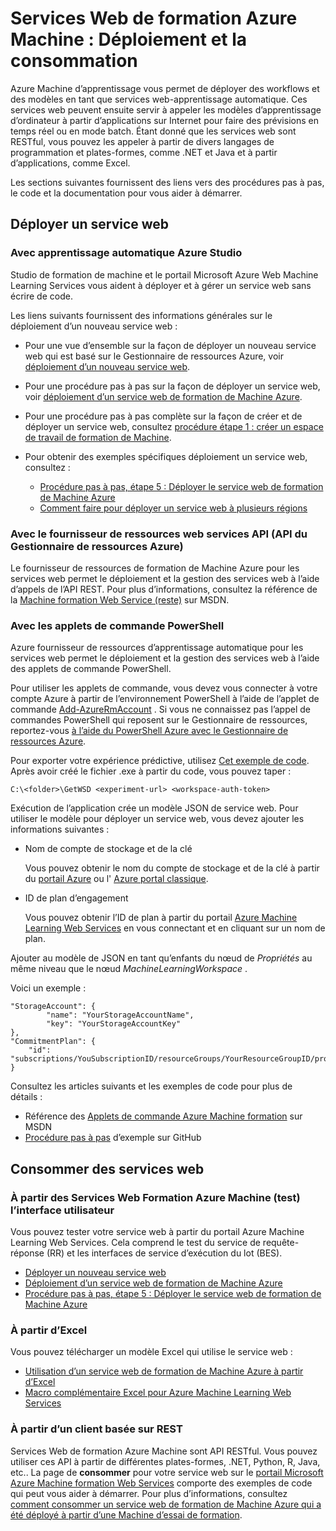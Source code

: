 <properties
    pageTitle="Services Web de formation Azure Machine : Déploiement et la consommation | Microsoft Azure"
    description="Ressources pour le déploiement et la consommation de services web."
    services="machine-learning"
    documentationCenter=""
    authors="vDonGlover"
    manager="raymondl"
    editor=""/>

<tags
    ms.service="machine-learning"
    ms.workload="data-services"
    ms.tgt_pltfrm="na"
    ms.devlang="na"
    ms.topic="article"
    ms.date="10/12/2016"
    ms.author="v-donglo"/>

# <a name="azure-machine-learning-web-services-deployment-and-consumption"></a>Services Web de formation Azure Machine : Déploiement et la consommation

Azure Machine d’apprentissage vous permet de déployer des workflows et des modèles en tant que services web-apprentissage automatique. Ces services web peuvent ensuite servir à appeler les modèles d’apprentissage d’ordinateur à partir d’applications sur Internet pour faire des prévisions en temps réel ou en mode batch. Étant donné que les services web sont RESTful, vous pouvez les appeler à partir de divers langages de programmation et plates-formes, comme .NET et Java et à partir d’applications, comme Excel.

Les sections suivantes fournissent des liens vers des procédures pas à pas, le code et la documentation pour vous aider à démarrer.

## <a name="deploy-a-web-service"></a>Déployer un service web

### <a name="with-azure-machine-learning-studio"></a>Avec apprentissage automatique Azure Studio

Studio de formation de machine et le portail Microsoft Azure Web Machine Learning Services vous aident à déployer et à gérer un service web sans écrire de code.

Les liens suivants fournissent des informations générales sur le déploiement d’un nouveau service web :

* Pour une vue d’ensemble sur la façon de déployer un nouveau service web qui est basé sur le Gestionnaire de ressources Azure, voir [déploiement d’un nouveau service web](machine-learning-webservice-deploy-a-web-service.md).
* Pour une procédure pas à pas sur la façon de déployer un service web, voir [déploiement d’un service web de formation de Machine Azure](machine-learning-publish-a-machine-learning-web-service.md).
* Pour une procédure pas à pas complète sur la façon de créer et de déployer un service web, consultez [procédure étape 1 : créer un espace de travail de formation de Machine](machine-learning-walkthrough-1-create-ml-workspace.md).
* Pour obtenir des exemples spécifiques déploiement un service web, consultez :

    * [Procédure pas à pas, étape 5 : Déployer le service web de formation de Machine Azure](machine-learning-walkthrough-5-publish-web-service.md)
    * [Comment faire pour déployer un service web à plusieurs régions](machine-learning-how-to-deploy-to-multiple-regions.md)

### <a name="with-web-services-resource-provider-apis-azure-resource-manager-apis"></a>Avec le fournisseur de ressources web services API (API du Gestionnaire de ressources Azure)

Le fournisseur de ressources de formation de Machine Azure pour les services web permet le déploiement et la gestion des services web à l’aide d’appels de l’API REST. Pour plus d’informations, consultez la référence de la [Machine formation Web Service (reste)](https://msdn.microsoft.com/library/azure/mt767538.aspx) sur MSDN.

### <a name="with-powershell-cmdlets"></a>Avec les applets de commande PowerShell

Azure fournisseur de ressources d’apprentissage automatique pour les services web permet le déploiement et la gestion des services web à l’aide des applets de commande PowerShell.

Pour utiliser les applets de commande, vous devez vous connecter à votre compte Azure à partir de l’environnement PowerShell à l’aide de l’applet de commande [Add-AzureRmAccount](https://msdn.microsoft.com/library/mt619267.aspx) . Si vous ne connaissez pas l’appel de commandes PowerShell qui reposent sur le Gestionnaire de ressources, reportez-vous [à l’aide du PowerShell Azure avec le Gestionnaire de ressources Azure](../powershell-azure-resource-manager.md#login-to-your-azure-account).

Pour exporter votre expérience prédictive, utilisez [Cet exemple de code](https://github.com/ritwik20/AzureML-WebServices). Après avoir créé le fichier .exe à partir du code, vous pouvez taper :

    C:\<folder>\GetWSD <experiment-url> <workspace-auth-token>

Exécution de l’application crée un modèle JSON de service web. Pour utiliser le modèle pour déployer un service web, vous devez ajouter les informations suivantes :

* Nom de compte de stockage et de la clé

    Vous pouvez obtenir le nom du compte de stockage et de la clé à partir du [portail Azure](https://portal.azure.com/) ou l' [Azure portal classique](http://manage.windowsazure.com/).
* ID de plan d’engagement

    Vous pouvez obtenir l’ID de plan à partir du portail [Azure Machine Learning Web Services](https://services.azureml.net) en vous connectant et en cliquant sur un nom de plan.

Ajouter au modèle de JSON en tant qu’enfants du nœud de *Propriétés* au même niveau que le nœud *MachineLearningWorkspace* .

Voici un exemple :

    "StorageAccount": {
            "name": "YourStorageAccountName",
            "key": "YourStorageAccountKey"
    },
    "CommitmentPlan": {
        "id": "subscriptions/YouSubscriptionID/resourceGroups/YourResourceGroupID/providers/Microsoft.MachineLearning/commitmentPlans/YourPlanName"
    }

Consultez les articles suivants et les exemples de code pour plus de détails :

* Référence des [Applets de commande Azure Machine formation]( https://msdn.microsoft.com/library/azure/mt767952.aspx) sur MSDN
* [Procédure pas à pas](https://github.com/raymondlaghaeian/azureml-webservices-arm-powershell/blob/master/sample-commands.txt) d’exemple sur GitHub

## <a name="consume-the-web-services"></a>Consommer des services web

### <a name="from-the-azure-machine-learning-web-services-ui-testing"></a>À partir des Services Web Formation Azure Machine (test) l’interface utilisateur

Vous pouvez tester votre service web à partir du portail Azure Machine Learning Web Services. Cela comprend le test du service de requête-réponse (RR) et les interfaces de service d’exécution du lot (BES).

* [Déployer un nouveau service web](machine-learning-webservice-deploy-a-web-service.md)
* [Déploiement d’un service web de formation de Machine Azure](machine-learning-publish-a-machine-learning-web-service.md)
* [Procédure pas à pas, étape 5 : Déployer le service web de formation de Machine Azure](machine-learning-walkthrough-5-publish-web-service.md)

### <a name="from-excel"></a>À partir d’Excel

Vous pouvez télécharger un modèle Excel qui utilise le service web :

* [Utilisation d’un service web de formation de Machine Azure à partir d’Excel](machine-learning-consuming-from-excel.md)
* [Macro complémentaire Excel pour Azure Machine Learning Web Services](machine-learning-excel-add-in-for-web-services.md)


### <a name="from-a-rest-based-client"></a>À partir d’un client basée sur REST

Services Web de formation Azure Machine sont API RESTful. Vous pouvez utiliser ces API à partir de différentes plates-formes, .NET, Python, R, Java, etc.. La page de **consommer** pour votre service web sur le [portail Microsoft Azure Machine formation Web Services](https://services.azureml.net) comporte des exemples de code qui peut vous aider à démarrer. Pour plus d’informations, consultez [comment consommer un service web de formation de Machine Azure qui a été déployé à partir d’une Machine d’essai de formation](machine-learning-consume-web-services.md).

